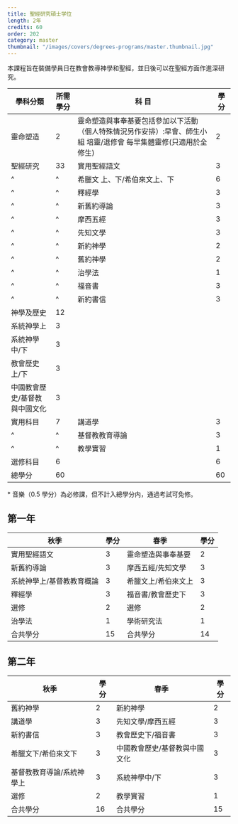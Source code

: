 ```yaml
---
title: 聖經研究碩士学位
length: 2年
credits: 60
order: 202
category: master
thumbnail: "/images/covers/degrees-programs/master.thumbnail.jpg"
---
```


本課程旨在裝備學員日在教會教導神學和聖經，並日後可以在聖經方面作進深研究。

| 學科分類                      | 所需學分 | 科 目                                                                                                              | 學 分 |
| ----------------------------- | -------- | ------------------------------------------------------------------------------------------------------------------ | ----- |
| 靈命塑造                      | 2        | 靈命塑造與事奉基要包括參加以下活動（個人特殊情況另作安排）:早會、師生小組 培靈/退修會 每早集體靈修(只適用於全修生) | 2     |
| 聖經研究                      | 33       | 實用聖經語文                                                                                                       | 3     |
| ^                             | ^        | 希臘文 上、下/希伯來文上、下                                                                                       | 6     |
| ^                             | ^        | 釋經學                                                                                                             | 3     |
| ^                             | ^        | 新舊約導論                                                                                                         | 3     |
| ^                             | ^        | 摩西五經                                                                                                           | 3     |
| ^                             | ^        | 先知文學                                                                                                           | 3     |
| ^                             | ^        | 新約神學                                                                                                           | 2     |
| ^                             | ^        | 舊約神學                                                                                                           | 2     |
| ^                             | ^        | 治學法                                                                                                             | 1     |
| ^                             | ^        | 福音書                                                                                                             | 3     |
| ^                             | ^        | 新約書信                                                                                                           | 3     |
| 神學及歷史                    | 12       |                                                                                                                    |       |
| 系統神學上                    | 3        |                                                                                                                    |       |
| 系統神學中/下                 | 3        |                                                                                                                    |       |
| 教會歷史上/下                 | 3        |                                                                                                                    |       |
| 中國教會歷史/基督教與中國文化 | 3        |                                                                                                                    |       |
| 實用科目                      | 7        | 講道學                                                                                                             | 3     |
| ^                             | ^        | 基督教教育導論                                                                                                     | 3     |
| ^                             | ^        | 教學實習                                                                                                           | 1     |
| 選修科目                      | 6        |                                                                                                                    | 6     |
| 總學分                        | 60       |                                                                                                                    | 60    |

\* 音樂（0.5 學分）為必修課，但不計入總學分内，通過考試可免修。

## 第一年

| 秋季                      | 學分 | 春季                | 學分 |
| ------------------------- | ---- | ------------------- | ---- |
| 實用聖經語文              | 3    | 靈命塑造與事奉基要  | 2    |
| 新舊約導論                | 3    | 摩西五經/先知文學   | 3    |
| 系統神學上/基督教教育概論 | 3    | 希臘文上/希伯來文上 | 3    |
| 釋經學                    | 3    | 福音書/教會歷史下   | 3    |
| 選修                      | 2    | 選修                | 2    |
| 治學法                    | 1    | 學術研究法          | 1    |
| 合共學分                  | 15   | 合共學分            | 14   |

## 第二年

| 秋季                      | 學分 | 春季                          | 學分 |
| ------------------------- | ---- | ----------------------------- | ---- |
| 舊約神學                  | 2    | 新約神學                      | 2    |
| 講道學                    | 3    | 先知文學/摩西五經             | 3    |
| 新約書信                  | 3    | 教會歷史下/福音書             | 3    |
| 希臘文下/希伯來文下       | 3    | 中國教會歷史/基督教與中國文化 | 3    |
| 基督教教育導論/系統神學上 | 3    | 系統神學中/下                 | 3    |
| 選修                      | 2    | 教學實習                      | 1    |
| 合共學分                  | 16   | 合共學分                      | 15   |
